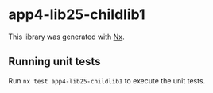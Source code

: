 # app4-lib25-childlib1

This library was generated with [Nx](https://nx.dev).

## Running unit tests

Run `nx test app4-lib25-childlib1` to execute the unit tests.
